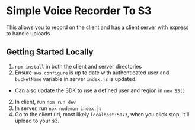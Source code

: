 # Simple Voice Recorder To S3

This allows you to record on the client and has a client server with express to handle uploads

## Getting Started Locally
1. `npm install` in both the client and server directories
2. Ensure `aws configure` is up to date with authenticated user and `bucketName` variable in server `index.js` is updated.
- Can also update the SDK to use a defined user and region in `new S3()`
2. In client, run `npm run dev`
3. In server, run `npx nodemon index.js`
4. Go to the client url, most likely `localhost:5173`, when you click stop, it'll upload to your s3.